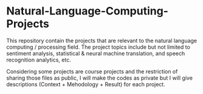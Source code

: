 # Natural-Language-Computing-Projects
This repository contain the projects that are relevant to the natural language computing / processing field. The project topics include but not limited to sentiment analysis, statistical & neural machine translation, and speech recognition analytics, etc. 

Considering some projects are course projects and the restriction of sharing those files as public, I will make the codes as private but I will give descriptions (Context + Mehodology + Result) for each project. 


